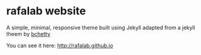 # rafalab website

A simple, minimal, responsive theme built using Jekyll adapted from a jekyll theem by [bchetty](https://github.com/bchetty/jekyllBasic)

You can see it here: http://rafalab.github.io


